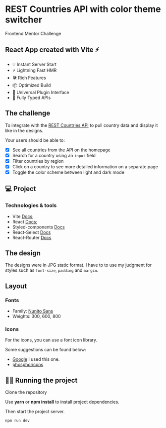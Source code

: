 # REST Countries API with color theme switcher

Frontend Mentor Challenge

## React App created with Vite ⚡

- 💡 Instant Server Start
- ⚡️ Lightning Fast HMR
- 🛠️ Rich Features
- 📦 Optimized Build
- 🔩 Universal Plugin Interface
- 🔑 Fully Typed APIs

## The challenge

To integrate with the [REST Countries API](https://restcountries.com) to pull country data and display it like in the designs.

Your users should be able to:

- [x] See all countries from the API on the homepage
- [x] Search for a country using an `input` field
- [x] Filter countries by region
- [x] Click on a country to see more detailed information on a separate page
- [x] Toggle the color scheme between light and dark mode

## 💻 Project

### Technologies & tools

- Vite <a href="https://vitejs.dev/guide/" rel="noopener noreferrer">Docs</a>;
- React <a href="https://reactjs.org/docs/getting-started.html" rel="noopener noreferrer">Docs</a>;
- Styled-components <a href="https://styled-components.com/docs" target="_blank" rel="noopener noreferrer">Docs</a>
- React-Select <a href="https://react-select.com/home" rel="noopener noreferrer">Docs</a>
- React-Router <a href="https://reactrouter.com/" rel="noopener noreferrer">Docs</a>

## The design

The designs were in JPG static format. I have to to use my judgment for styles such as `font-size`, `padding` and `margin`.

## Layout

### Fonts

- Family: [Nunito Sans](https://fonts.google.com/specimen/Nunito+Sans)
- Weights: 300, 600, 800

### Icons

For the icons, you can use a font icon library.

Some suggestions can be found below:

- [Google](https://fonts.google.com/icons) I used this one.
- [phosphoricons](https://phosphoricons.com/)

## 🏃‍♂️ Running the project

Clone the repository

Use **yarn** or **npm install** to install project dependencies.

Then start the project server.

```cl
npm run dev
```
